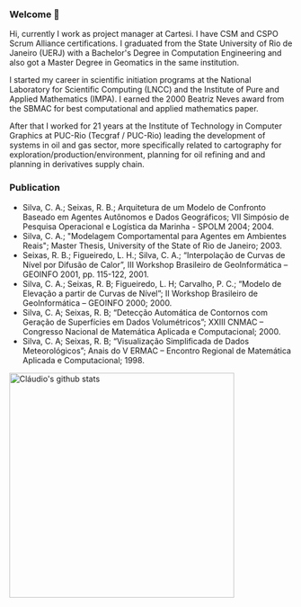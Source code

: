 ### Welcome 👋

Hi, currently I work as project manager at Cartesi. I have CSM and CSPO Scrum Alliance certifications. I graduated from the State University of Rio de Janeiro (UERJ) with a Bachelor's Degree in Computation Engineering and also got a Master Degree in Geomatics in the same institution.

I started my career in scientific initiation programs at the National Laboratory for Scientific Computing (LNCC) and the Institute of Pure and Applied Mathematics (IMPA). I earned the 2000 Beatriz Neves award from the SBMAC for best computational and applied mathematics paper.

After that I worked for 21 years at the Institute of Technology in Computer Graphics at PUC-Rio (Tecgraf / PUC-Rio) leading the development of systems in oil and gas sector, more specifically related to cartography for exploration/production/environment, planning for oil refining and and planning in derivatives supply chain.

### Publication

- Silva, C. A.; Seixas, R. B.; Arquitetura de um Modelo de Confronto Baseado em Agentes Autônomos e Dados Geográficos; VII Simpósio de Pesquisa Operacional e Logística da Marinha - SPOLM 2004; 2004.
- Silva, C. A.; "Modelagem Comportamental para Agentes em Ambientes Reais"; Master Thesis, University of the State of Rio de Janeiro; 2003.
- Seixas, R. B.; Figueiredo, L. H.; Silva, C. A.; “Interpolação de Curvas de Nível por Difusão de Calor”, III Workshop Brasileiro de GeoInformática – GEOINFO 2001, pp. 115-122, 2001.
- Silva, C. A.; Seixas, R. B; Figueiredo, L. H; Carvalho, P. C.; “Modelo de Elevação a partir de Curvas de Nível”; II Workshop Brasileiro de GeoInformática – GEOINFO 2000; 2000.
- Silva, C. A; Seixas, R. B; “Detecção Automática de Contornos com Geração de Superfícies em Dados Volumétricos”; XXIII CNMAC – Congresso Nacional de Matemática Aplicada e Computacional; 2000.
- Silva, C. A; Seixas, R. B; “Visualização Simplificada de Dados Meteorológicos”; Anais do V ERMAC – Encontro Regional de Matemática Aplicada e Computacional; 1998.

<img align="center" width="400" src="https://github-readme-stats.vercel.app/api?username=claudioantonio&show_icons=true&theme=algolia&count_private=true" alt="Cláudio's github stats" />
